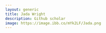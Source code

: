```yaml
---
layout: generic
title: Jada Wright
description: Github scholar
image: https://image.ibb.co/mYk2LF/Jada.png
---
```

